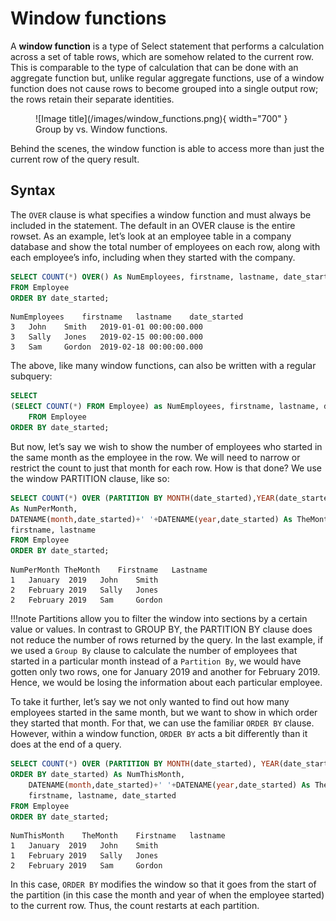 # Window functions

A **window function** is a type of Select statement that performs a calculation across a set of table rows, which
are somehow related to the current row. This is comparable to the type of calculation that can be done with an aggregate 
function but, unlike regular aggregate functions, use of a window function does not cause rows to 
become grouped into a single output row; the rows retain their separate identities. 

<figure markdown>
  ![Image title](/images/window_functions.png){ width="700" }
  <figcaption>Group by vs. Window functions.</figcaption>
</figure>

Behind the scenes, the window function is able to access more than just the current row of the query result.

## Syntax

The `OVER` clause is what specifies a window function and must always be included in the statement. 
The default in an OVER clause is the entire rowset. As an example, let’s look at an employee table in a 
company database and show the total number of employees on each row, along with each employee’s info, 
including when they started with the company.

```sql
SELECT COUNT(*) OVER() As NumEmployees, firstname, lastname, date_started
FROM Employee
ORDER BY date_started;
```
```
NumEmployees	firstname	lastname	date_started
3	John	Smith	2019-01-01 00:00:00.000
3	Sally	Jones	2019-02-15 00:00:00.000
3	Sam	    Gordon	2019-02-18 00:00:00.000
```

The above, like many window functions, can also be written with a regular subquery:

```sql
SELECT
(SELECT COUNT(*) FROM Employee) as NumEmployees, firstname, lastname, date_started
    FROM Employee
ORDER BY date_started;
```

But now, let’s say we wish to show the number of employees who started in the same month as the 
employee in the row. We will need to narrow or restrict the count to just that month for each row. 
How is that done? We use the window PARTITION clause, like so:

```sql
SELECT COUNT(*) OVER (PARTITION BY MONTH(date_started),YEAR(date_started)) 
As NumPerMonth, 
DATENAME(month,date_started)+' '+DATENAME(year,date_started) As TheMonth,
firstname, lastname
FROM Employee
ORDER BY date_started;
```

```
NumPerMonth	TheMonth	Firstname	Lastname
1	January  2019	John	Smith
2	February 2019	Sally	Jones
2	February 2019	Sam	    Gordon
```

!!!note 
    Partitions allow you to filter the window into sections by a certain value or values. In contrast to
    GROUP BY, the PARTITION BY clause does not reduce the number of rows returned by the query. In the last
    example, if we used a `Group By` clause to calculate the number of employees that started in a particular month
    instead of a `Partition By`, we would have gotten only two rows, one for January 2019 and another for February 2019.
    Hence, we would be losing the information about each particular employee.

To take it further, let’s say we not only wanted to find out how many employees started in the 
same month, but we want to show in which order they started that month. For that, we can use the 
familiar `ORDER BY` clause. However, within a window function, `ORDER BY` acts a bit differently than 
it does at the end of a query.

```sql
SELECT COUNT(*) OVER (PARTITION BY MONTH(date_started), YEAR(date_started) 
ORDER BY date_started) As NumThisMonth,
    DATENAME(month,date_started)+' '+DATENAME(year,date_started) As TheMonth,
    firstname, lastname, date_started
FROM Employee
ORDER BY date_started;
```
```
NumThisMonth	TheMonth	Firstname	lastname
1	January  2019	John	Smith
1	February 2019	Sally	Jones
2	February 2019	Sam	    Gordon
```

In this case, `ORDER BY` modifies the window so that it goes from the start of the partition 
(in this case the month and year of when the employee started) to the current row. Thus, the count 
restarts at each partition.
